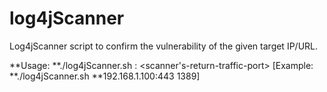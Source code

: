 # log4jScanner
Log4jScanner script to confirm the vulnerability of the given target IP/URL. 


**Usage: **./log4jScanner.sh <target-port>:<target-port> <scanner's-return-traffic-port> 
[Example: **./log4jScanner.sh **192.168.1.100:443 1389]
